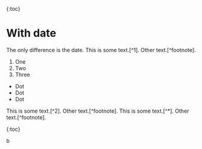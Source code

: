   {:toc}
  
# With date

The only difference is the date. This is some text.[^1]. Other text.[^footnote].

1. One
2. Two
3. Three

* Dot
* Dot
* Dot

This is some text.[^2]. Other text.[^footnote]. This is some text.[^\*]. Other text.[^footnote].

  {:toc}
  
  b
